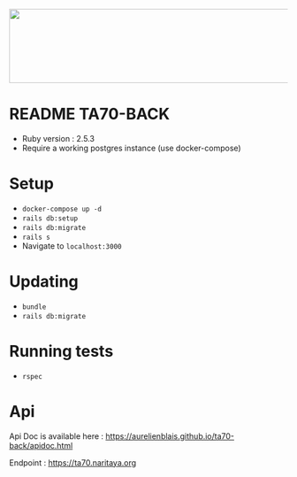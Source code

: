 <p align="center">
  <img width="638" height="134" src="https://image.noelshack.com/fichiers/2019/24/4/1560433822-logo.png">
</p>

# README TA70-BACK

* Ruby version : 2.5.3
* Require a working postgres instance (use docker-compose)

# Setup

* `docker-compose up -d`
* `rails db:setup`
* `rails db:migrate`
* `rails s`
* Navigate to `localhost:3000`

# Updating
* `bundle`
* `rails db:migrate`

# Running tests
* `rspec`

# Api

Api Doc is available here : https://aurelienblais.github.io/ta70-back/apidoc.html

Endpoint : https://ta70.naritaya.org